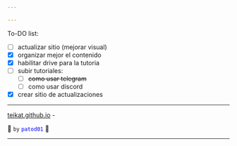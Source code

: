 ```yaml
---

---
```


<link rel="icon" href="etc/icon1.png">

To-DO list:

- [ ] actualizar sitio (mejorar visual)
- [x] organizar mejor el contenido
- [x] habilitar drive para la tutoria
- [ ] subir tutoriales:
    - [ ] ~~como usar telegram~~
    - [ ] como usar discord
- [x] crear sitio de actualizaciones

---

[teikat.github.io][teikat] -

:ghost: `by` <span style="color: blue;">`patod01`</span> :ghost:

[teikat]: https://teikat.github.io

---
